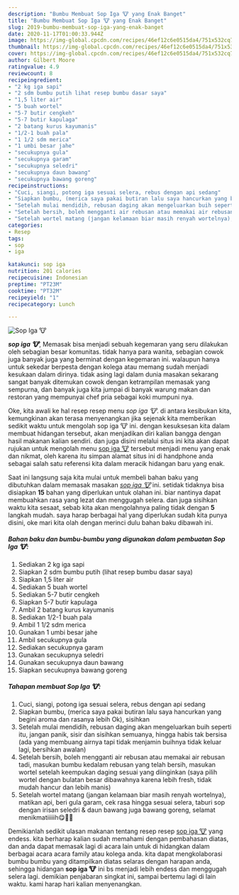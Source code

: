 ```yaml
---
description: "Bumbu Membuat Sop Iga 🐮 yang Enak Banget"
title: "Bumbu Membuat Sop Iga 🐮 yang Enak Banget"
slug: 2019-bumbu-membuat-sop-iga-yang-enak-banget
date: 2020-11-17T01:00:33.944Z
image: https://img-global.cpcdn.com/recipes/46ef12c6e0515da4/751x532cq70/sop-iga-🐮-foto-resep-utama.jpg
thumbnail: https://img-global.cpcdn.com/recipes/46ef12c6e0515da4/751x532cq70/sop-iga-🐮-foto-resep-utama.jpg
cover: https://img-global.cpcdn.com/recipes/46ef12c6e0515da4/751x532cq70/sop-iga-🐮-foto-resep-utama.jpg
author: Gilbert Moore
ratingvalue: 4.9
reviewcount: 8
recipeingredient:
- "2 kg iga sapi"
- "2 sdm bumbu putih lihat resep bumbu dasar saya"
- "1,5 liter air"
- "5 buah wortel"
- "5-7 butir cengkeh"
- "5-7 butir kapulaga"
- "2 batang kurus kayumanis"
- "1/2-1 buah pala"
- "1 1/2 sdm merica"
- "1 umbi besar jahe"
- "secukupnya gula"
- "secukupnya garam"
- "secukupnya seledri"
- "secukupnya daun bawang"
- "secukupnya bawang goreng"
recipeinstructions:
- "Cuci, siangi, potong iga sesuai selera, rebus dengan api sedang"
- "Siapkan bumbu, (merica saya pakai butiran lalu saya hancurkan yang begini aroma dan rasanya lebih Ok), sisihkan"
- "Setelah mulai mendidih, rebusan daging akan mengeluarkan buih seperti itu, jangan panik, sisir dan sisihkan semuanya, hingga habis tak bersisa (ada yang membuang airnya tapi tidak menjamin buihnya tidak keluar lagi, bersihkan awalan)"
- "Setelah bersih, boleh mengganti air rebusan atau memakai air rebusan tadi, masukan bumbu kedalam rebusan yang telah bersih, masukan wortel setelah keempukan daging sesuai yang diinginkan (saya pilih wortel dengan bulatan besar dibawahnya karena lebih fresh, tidak mudah hancur dan lebih manis)"
- "Setelah wortel matang (jangan kelamaan biar masih renyah wortelnya), matikan api, beri gula garam, cek rasa hingga sesuai selera, taburi sop dengan irisan seledri &amp; daun bawang juga bawang goreng, selamat menikmatiiiiih😋👍🏻"
categories:
- Resep
tags:
- sop
- iga

katakunci: sop iga 
nutrition: 201 calories
recipecuisine: Indonesian
preptime: "PT23M"
cooktime: "PT32M"
recipeyield: "1"
recipecategory: Lunch

---
```



![Sop Iga 🐮](https://img-global.cpcdn.com/recipes/46ef12c6e0515da4/751x532cq70/sop-iga-🐮-foto-resep-utama.jpg)

<b><i>sop iga 🐮</i></b>, Memasak bisa menjadi sebuah kegemaran yang seru dilakukan oleh sebagian besar komunitas. tidak hanya para wanita, sebagian cowok juga banyak juga yang berminat dengan kegemaran ini. walaupun hanya untuk sekedar berpesta dengan kolega atau memang sudah menjadi kesukaan dalam dirinya. tidak asing lagi dalam dunia masakan sekarang sangat banyak ditemukan cowok dengan ketrampilan memasak yang sempurna, dan banyak juga kita jumpai di banyak warung makan dan restoran yang mempunyai chef pria sebagai koki mumpuni nya.



Oke, kita awali ke hal resep resep menu <i>sop iga 🐮</i>. di antara kesibukan kita, kemungkinan akan terasa menyenangkan jika sejenak kita memberikan sedikit waktu untuk mengolah sop iga 🐮 ini. dengan kesuksesan kita dalam membuat hidangan tersebut, akan menjadikan diri kalian bangga dengan hasil makanan kalian sendiri. dan juga disini melalui situs ini kita akan dapat rujukan untuk mengolah menu <u>sop iga 🐮</u> tersebut menjadi menu yang enak dan nikmat, oleh karena itu simpan alamat situs ini di handphone anda sebagai salah satu referensi kita dalam meracik hidangan baru yang enak.


Saat ini langsung saja kita mulai untuk membeli bahan baku yang dibutuhkan dalam memasak masakan <u><i>sop iga 🐮</i></u> ini. setidak tidaknya bisa disiapkan <b>15</b> bahan yang diperlukan untuk olahan ini. biar nantinya dapat membuahkan rasa yang lezat dan menggugah selera. dan juga sisihkan waktu kita sesaat, sebab kita akan mengolahnya paling tidak dengan <b>5</b> langkah mudah. saya harap berbagai hal yang diperlukan sudah kita punya disini, oke mari kita olah dengan merinci dulu bahan baku dibawah ini.

<!--inarticleads1-->

##### Bahan baku dan bumbu-bumbu yang digunakan dalam pembuatan Sop Iga 🐮:

1. Sediakan 2 kg iga sapi
1. Siapkan 2 sdm bumbu putih (lihat resep bumbu dasar saya)
1. Siapkan 1,5 liter air
1. Sediakan 5 buah wortel
1. Sediakan 5-7 butir cengkeh
1. Siapkan 5-7 butir kapulaga
1. Ambil 2 batang kurus kayumanis
1. Sediakan 1/2-1 buah pala
1. Ambil 1 1/2 sdm merica
1. Gunakan 1 umbi besar jahe
1. Ambil secukupnya gula
1. Sediakan secukupnya garam
1. Gunakan secukupnya seledri
1. Gunakan secukupnya daun bawang
1. Siapkan secukupnya bawang goreng




<!--inarticleads2-->

##### Tahapan membuat Sop Iga 🐮:

1. Cuci, siangi, potong iga sesuai selera, rebus dengan api sedang
1. Siapkan bumbu, (merica saya pakai butiran lalu saya hancurkan yang begini aroma dan rasanya lebih Ok), sisihkan
1. Setelah mulai mendidih, rebusan daging akan mengeluarkan buih seperti itu, jangan panik, sisir dan sisihkan semuanya, hingga habis tak bersisa (ada yang membuang airnya tapi tidak menjamin buihnya tidak keluar lagi, bersihkan awalan)
1. Setelah bersih, boleh mengganti air rebusan atau memakai air rebusan tadi, masukan bumbu kedalam rebusan yang telah bersih, masukan wortel setelah keempukan daging sesuai yang diinginkan (saya pilih wortel dengan bulatan besar dibawahnya karena lebih fresh, tidak mudah hancur dan lebih manis)
1. Setelah wortel matang (jangan kelamaan biar masih renyah wortelnya), matikan api, beri gula garam, cek rasa hingga sesuai selera, taburi sop dengan irisan seledri &amp; daun bawang juga bawang goreng, selamat menikmatiiiiih😋👍🏻




Demikianlah sedikit ulasan makanan tentang resep resep <u>sop iga 🐮</u> yang endess. kita berharap kalian sudah memahami dengan pembahasan diatas, dan anda dapat memasak lagi di acara lain untuk di hidangkan dalam berbagai acara acara family atau kolega anda. kita dapat mengkolaborasi bumbu bumbu yang ditampilkan diatas selaras dengan harapan anda, sehingga hidangan <b>sop iga 🐮</b> ini bs menjadi lebih endess dan menggugah selera lagi. demikian penjabaran singkat ini, sampai bertemu lagi di lain waktu. kami harap hari kalian menyenangkan.
